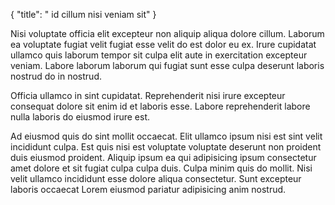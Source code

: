 {
  "title": " id cillum nisi veniam sit"
}

Nisi voluptate officia elit excepteur non aliquip aliqua dolore cillum. Laborum ea voluptate fugiat velit fugiat esse velit do est dolor eu ex. Irure cupidatat ullamco quis laborum tempor sit culpa elit aute in exercitation excepteur veniam. Labore laborum laborum qui fugiat sunt esse culpa deserunt laboris nostrud do in nostrud.

Officia ullamco in sint cupidatat. Reprehenderit nisi irure excepteur consequat dolore sit enim id et laboris esse. Labore reprehenderit labore nulla laboris do eiusmod irure est.

Ad eiusmod quis do sint mollit occaecat. Elit ullamco ipsum nisi est sint velit incididunt culpa. Est quis nisi est voluptate voluptate deserunt non proident duis eiusmod proident. Aliquip ipsum ea qui adipisicing ipsum consectetur amet dolore et sit fugiat culpa culpa duis. Culpa minim quis do mollit. Nisi velit ullamco incididunt esse dolore aliqua consectetur. Sunt excepteur laboris occaecat Lorem eiusmod pariatur adipisicing anim nostrud.